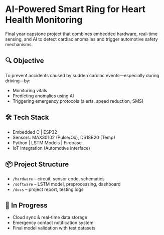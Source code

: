 # AI-Powered Smart Ring for Heart Health Monitoring

Final year capstone project that combines embedded hardware, real-time sensing, and AI to detect cardiac anomalies and trigger automotive safety mechanisms.

## 🔍 Objective
To prevent accidents caused by sudden cardiac events—especially during driving—by:
- Monitoring vitals
- Predicting anomalies using AI
- Triggering emergency protocols (alerts, speed reduction, SMS)

## 🛠️ Tech Stack
- Embedded C | ESP32
- Sensors: MAX30102 (Pulse/Ox), DS18B20 (Temp)
- Python | LSTM Models | Firebase
- IoT Integration (Automotive interface)

## 📦 Project Structure
- `/hardware` – circuit, sensor code, schematics
- `/software` – LSTM model, preprocessing, dashboard
- `/docs` – project report, testing logs

## 🔬 In Progress
- Cloud sync & real-time data storage
- Emergency contact notification system
- Final model validation with test datasets
